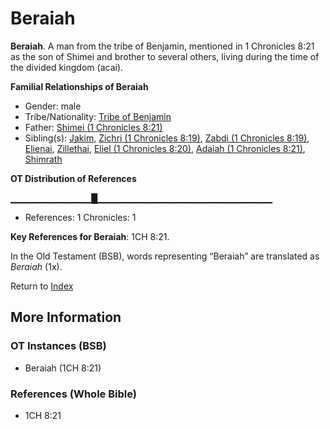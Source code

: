 # Beraiah
**Beraiah**. 
A man from the tribe of Benjamin, mentioned in 1 Chronicles 8:21 as the son of Shimei and brother to several others, living during the time of the divided kingdom (acai). 




**Familial Relationships of Beraiah**


* Gender: male
* Tribe/Nationality: [Tribe of Benjamin](../../../groups/md/acai/Benjamin.md)
* Father: [Shimei (1 Chronicles 8:21)](Shimei.11.md)
* Sibling(s): [Jakim](Jakim.md), [Zichri (1 Chronicles 8:19)](Zichri.2.md), [Zabdi (1 Chronicles 8:19)](Zabdi.2.md), [Elienai](Elienai.md), [Zillethai](Zillethai.md), [Eliel (1 Chronicles 8:20)](Eliel.2.md), [Adaiah (1 Chronicles 8:21)](Adaiah.2.md), [Shimrath](Shimrath.md)


**OT Distribution of References**

▁▁▁▁▁▁▁▁▁▁▁▁█▁▁▁▁▁▁▁▁▁▁▁▁▁▁▁▁▁▁▁▁▁▁▁▁▁▁
* References: 1 Chronicles: 1



**Key References for Beraiah**: 
1CH 8:21. 


In the Old Testament (BSB), words representing “Beraiah” are translated as 
*Beraiah* (1x). 




Return to [Index](00-Index.md)

## More Information

### OT Instances (BSB)

* Beraiah (1CH 8:21)



### References (Whole Bible)

* 1CH 8:21



